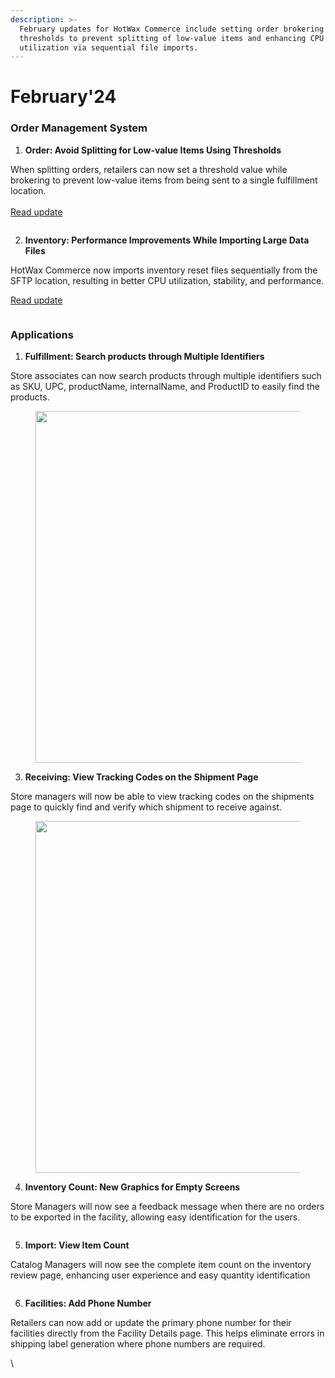 ```yaml
---
description: >-
  February updates for HotWax Commerce include setting order brokering
  thresholds to prevent splitting of low-value items and enhancing CPU
  utilization via sequential file imports.
---
```


# February'24

### Order Management System

1. **Order: Avoid Splitting for Low-value Items Using Thresholds**

When splitting orders, retailers can now set a threshold value while brokering to prevent low-value items from being sent to a single fulfillment location.\
\
[Read update](https://www.hotwax.co/product-updates/avoid-splitting-for-low-value-items-using-thresholds)

<figure><img src="https://www.hotwax.co/hubfs/PU1-%20Set%20Brokering%20Threshold.png" alt=""><figcaption></figcaption></figure>

2. **Inventory: Performance Improvements While Importing Large Data Files**

HotWax Commerce now imports inventory reset files sequentially from the SFTP location, resulting in better CPU utilization, stability, and performance.

[Read update](https://www.hotwax.co/product-updates/performance-improvements-while-importing-large-data-files)

<figure><img src="https://www.hotwax.co/hubfs/Performance%20improvements%20in%20large%20data%20imports.png" alt=""><figcaption></figcaption></figure>

### Applications

1. **Fulfillment: Search products through Multiple Identifiers**

Store associates can now search products through multiple identifiers such as SKU, UPC, productName, internalName, and ProductID to easily find the products.

<figure><img src="https://www.hotwax.co/hs-fs/hubfs/Product%20Updates%20and%20Release%20Notes/2024/Feb%202024/RN1-%20Search%20products%20Through%20multiple%20Identifiers.png?width=600&#x26;height=369&#x26;name=RN1-%20Search%20products%20Through%20multiple%20Identifiers.png" alt="" width="563"><figcaption></figcaption></figure>



3. **Receiving: View Tracking Codes on the Shipment Page**

Store managers will now be able to view tracking codes on the shipments page to quickly find and verify which shipment to receive against.

<figure><img src="https://www.hotwax.co/hs-fs/hubfs/Product%20Updates%20and%20Release%20Notes/2024/Feb%202024/RN2-%20View%20Tracking%20Codes%20on%20the%20Shipment%20Page.png?width=2000&#x26;name=RN2-%20View%20Tracking%20Codes%20on%20the%20Shipment%20Page.png" alt="" width="563"><figcaption></figcaption></figure>



4. **Inventory Count: New Graphics for Empty Screens**

Store Managers will now see a feedback message when there are no orders to be exported in the facility, allowing easy identification for the users.

<figure><img src="https://www.hotwax.co/hs-fs/hubfs/Product%20Updates%20and%20Release%20Notes/2024/Feb%202024/RN3-%20New%20Graphics%20for%20Empty%20Screens.png?width=600&#x26;height=431&#x26;name=RN3-%20New%20Graphics%20for%20Empty%20Screens.png" alt=""><figcaption></figcaption></figure>



5. **Import: View Item Count**

Catalog Managers will now see the complete item count on the inventory review page, enhancing user experience and easy quantity identification

<figure><img src="https://www.hotwax.co/hs-fs/hubfs/Product%20Updates%20and%20Release%20Notes/2024/Feb%202024/RN4-%20View%20Item%20Count.png?width=600&#x26;height=284&#x26;name=RN4-%20View%20Item%20Count.png" alt=""><figcaption></figcaption></figure>

6. **Facilities: Add Phone Number**

Retailers can now add or update the primary phone number for their facilities directly from the Facility Details page. This helps eliminate errors in shipping label generation where phone numbers are required.

\


<figure><img src="https://www.hotwax.co/hs-fs/hubfs/Product%20Updates%20and%20Release%20Notes/2024/Feb%202024/RN5-%20Add%20Phone%20Number.png?width=600&#x26;height=534&#x26;name=RN5-%20Add%20Phone%20Number.png" alt=""><figcaption></figcaption></figure>
